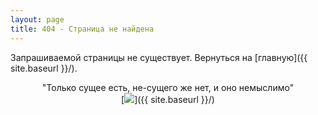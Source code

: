 ```yaml
---
layout: page
title: 404 - Страница не найдена
---
```

Запрашиваемой страницы не существует. Вернуться на [главную]({{ site.baseurl }}/).


<div align="center">"Только сущее есть, не-сущего же нет, и оно немыслимо"</div>

<div align="center">[<img src="{{ site.baseurl }}/images/404.jpg">]({{ site.baseurl }}/)</div>
